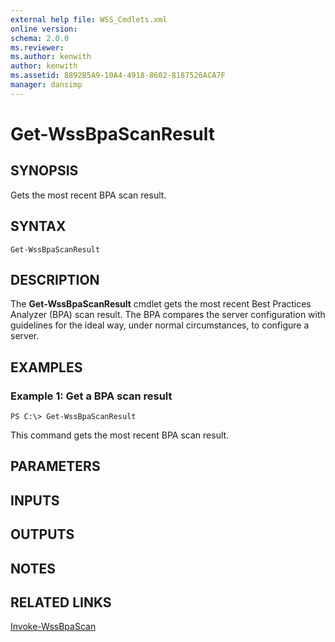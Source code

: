 ```yaml
---
external help file: WSS_Cmdlets.xml
online version: 
schema: 2.0.0
ms.reviewer:
ms.author: kenwith
author: kenwith
ms.assetid: 8892B5A9-10A4-4918-8602-8187526ACA7F
manager: dansimp
---
```


# Get-WssBpaScanResult

## SYNOPSIS
Gets the most recent BPA scan result.

## SYNTAX

```
Get-WssBpaScanResult
```

## DESCRIPTION
The **Get-WssBpaScanResult** cmdlet gets the most recent Best Practices Analyzer (BPA) scan result.
The BPA compares the server configuration with guidelines for the ideal way, under normal circumstances, to configure a server.

## EXAMPLES

### Example 1: Get a BPA scan result
```
PS C:\> Get-WssBpaScanResult
```

This command gets the most recent BPA scan result.

## PARAMETERS

## INPUTS

## OUTPUTS

## NOTES

## RELATED LINKS

[Invoke-WssBpaScan](./Invoke-WssBpaScan.md)

